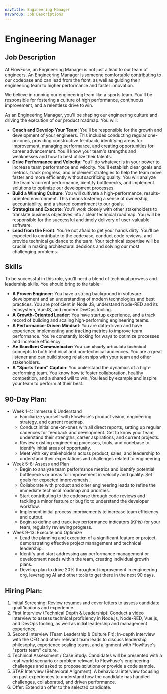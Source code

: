 ```yaml
---
navTitle: Engineering Manager
navGroup: Job Descriptions
---
```

# Engineering Manager

## Job Description

At FlowFuse, an Engineering Manager is not just a lead to our team of engineers. An Engineering Manager is someone comfortable contributing to our codebase and can lead from the front, as well as guiding their engineering team to higher performance and faster innovation.

We believe in running our engineering team like a sports team. You'll be responsible for fostering a culture of high performance, continuous improvement, and a relentless drive to win.

As an Engineering Manager, you'll be shaping our engineering culture and driving the execution of our product roadmap. You will:
* **Coach and Develop Your Team**: You'll be responsible for the growth and development of your engineers. This includes conducting regular one-on-ones, providing constructive feedback, identifying areas for improvement, managing performance, and creating opportunities for career advancement. You'll know your team's strengths and weaknesses and how to best utilize their talents.
* **Drive Performance and Velocity**: You’ll do whatever is in your power to increase team performance and velocity. You'll establish clear goals and metrics, track progress, and implement strategies to help the team move faster and more efficiently without sacrificing quality. You will analyze the team's current performance, identify bottlenecks, and implement solutions to optimize our development processes.
* **Build a Winning Culture**: You will cultivate a high-performance, results-oriented environment. This means fostering a sense of ownership, accountability, and a shared commitment to our goals.
* **Strategize and Execute**: You'll work closely with other stakeholders to translate business objectives into a clear technical roadmap. You will be responsible for the successful and timely delivery of user-valuable software.
* **Lead from the Front**: You're not afraid to get your hands dirty. You'll be expected to contribute to the codebase, conduct code reviews, and provide technical guidance to the team. Your technical expertise will be crucial in making architectural decisions and solving our most challenging problems.

## Skills
To be successful in this role, you'll need a blend of technical prowess and leadership skills. You should bring to the table:

* **A Proven Engineer**: You have a strong background in software development and an understanding of modern technologies and best practices. You are proficient in Node.JS, understand Node-RED and its ecosystem, VueJS, and modern DevOps tooling.
* **A Growth-Oriented Leader**: You have startup experience, and a track record of building and scaling high-performing engineering teams.
* **A Performance-Driven Mindset**: You are data-driven and have experience implementing and tracking metrics to improve team performance. You're constantly looking for ways to optimize processes and increase efficiency.
* **An Excellent Communicator**: You can clearly articulate technical concepts to both technical and non-technical audiences. You are a great listener and can build strong relationships with your team and other stakeholders.
* **A "Sports Team" Captain**: You understand the dynamics of a high-performing team. You know how to foster collaboration, healthy competition, and a shared will to win. You lead by example and inspire your team to perform at their best.

## 90-Day Plan:

* Week 1-4: Immerse & Understand
   * Familiarize yourself with FlowFuse's product vision, engineering strategy, and current roadmap.
   * Conduct initial one-on-ones with all direct reports, setting up regular cadences for feedback and development. Get to know your team, understand their strengths, career aspirations, and current projects. 
   * Review existing engineering processes, tools, and codebase to identify initial areas of opportunity.
   * Meet with key stakeholders across product, sales, and leadership to understand their expectations and challenges related to engineering.
* Week 5-8: Assess and Plan
   * Begin to analyze team performance metrics and identify potential bottlenecks or areas for improvement in velocity and quality. Set goals for expected improvements.
   * Collaborate with product and other engineering leads to refine the immediate technical roadmap and priorities.
   * Start contributing to the codebase through code reviews and tackling a minor feature or bug fix to understand the developer workflow.
   * Implement initial process improvements to increase team efficiency and output.
   * Begin to define and track key performance indicators (KPIs) for your team, regularly reviewing progress.
* Week 9-13: Execute and Optimize
   * Lead the planning and execution of a significant feature or project, demonstrating effective project management and technical leadership.
   * Identify and start addressing any performance management or development needs within the team, creating individual growth plans.
   * Develop plan to drive 20% throughput improvement in engineering org, leveraging AI and other tools to get there in the next 90 days. 

## Hiring Plan:
1. Initial Screening: Review resumes and cover letters to assess candidate qualifications and experience.
1. First Interview (Technical Depth & Leadership): Conduct a video interview to assess technical proficiency in Node.js, Node-RED, Vue.js, and DevOps tooling, as well as initial leadership and management experience.
1. Second Interview (Team Leadership & Culture Fit): In-depth interview with the CEO and other relevant team leads to discuss leadership philosophy, experience scaling teams, and alignment with FlowFuse's "sports team" culture.
1. Technical Assessment / Case Study: Candidates will be presented with a real-world scenario or problem relevant to FlowFuse's engineering challenges and asked to propose solutions or provide a code sample. 
1. STAR Interview (Behavioral Alignment): A behavioral interview focusing on past experiences to understand how the candidate has handled challenges, collaborated, and driven performance.
1. Offer: Extend an offer to the selected candidate.
